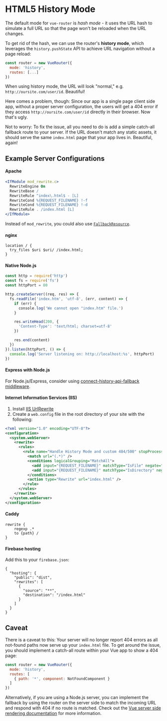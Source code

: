 # HTML5 History Mode

The default mode for `vue-router` is _hash mode_ - it uses the URL hash to simulate a full URL so that the page won't be reloaded when the URL changes.

To get rid of the hash, we can use the router's **history mode**, which leverages the `history.pushState` API to achieve URL navigation without a page reload:

``` js
const router = new VueRouter({
  mode: 'history',
  routes: [...]
})
```

When using history mode, the URL will look "normal," e.g. `http://oursite.com/user/id`. Beautiful!

Here comes a problem, though: Since our app is a single page client side app, without a proper server configuration, the users will get a 404 error if they access `http://oursite.com/user/id` directly in their browser. Now that's ugly.

Not to worry: To fix the issue, all you need to do is add a simple catch-all fallback route to your server. If the URL doesn't match any static assets, it should serve the same `index.html` page that your app lives in. Beautiful, again!

## Example Server Configurations

#### Apache

```apache
<IfModule mod_rewrite.c>
  RewriteEngine On
  RewriteBase /
  RewriteRule ^index\.html$ - [L]
  RewriteCond %{REQUEST_FILENAME} !-f
  RewriteCond %{REQUEST_FILENAME} !-d
  RewriteRule . /index.html [L]
</IfModule>
```

Instead of `mod_rewrite`, you could also use [`FallbackResource`](https://httpd.apache.org/docs/2.2/mod/mod_dir.html#fallbackresource).

#### nginx

```nginx
location / {
  try_files $uri $uri/ /index.html;
}
```

#### Native Node.js

```js
const http = require('http')
const fs = require('fs')
const httpPort = 80

http.createServer((req, res) => {
  fs.readFile('index.htm', 'utf-8', (err, content) => {
    if (err) {
      console.log('We cannot open "index.htm" file.')
    }

    res.writeHead(200, {
      'Content-Type': 'text/html; charset=utf-8'
    })

    res.end(content)
  })
}).listen(httpPort, () => {
  console.log('Server listening on: http://localhost:%s', httpPort)
})
```

#### Express with Node.js

For Node.js/Express, consider using [connect-history-api-fallback middleware](https://github.com/bripkens/connect-history-api-fallback).

#### Internet Information Services (IIS)

1. Install [IIS UrlRewrite](https://www.iis.net/downloads/microsoft/url-rewrite)
2. Create a `web.config` file in the root directory of your site with the following:

```xml
<?xml version="1.0" encoding="UTF-8"?>
<configuration>
  <system.webServer>
    <rewrite>
      <rules>
        <rule name="Handle History Mode and custom 404/500" stopProcessing="true">
          <match url="(.*)" />
          <conditions logicalGrouping="MatchAll">
            <add input="{REQUEST_FILENAME}" matchType="IsFile" negate="true" />
            <add input="{REQUEST_FILENAME}" matchType="IsDirectory" negate="true" />
          </conditions>
          <action type="Rewrite" url="index.html" />
        </rule>
      </rules>
    </rewrite>
  </system.webServer>
</configuration>
```

#### Caddy

```
rewrite {
    regexp .*
    to {path} /
}
```

#### Firebase hosting

Add this to your `firebase.json`:

```
{
  "hosting": {
    "public": "dist",
    "rewrites": [
      {
        "source": "**",
        "destination": "/index.html"
      }
    ]
  }
}
```

## Caveat

There is a caveat to this: Your server will no longer report 404 errors as all not-found paths now serve up your `index.html` file. To get around the issue, you should implement a catch-all route within your Vue app to show a 404 page:

``` js
const router = new VueRouter({
  mode: 'history',
  routes: [
    { path: '*', component: NotFoundComponent }
  ]
})
```

Alternatively, if you are using a Node.js server, you can implement the fallback by using the router on the server side to match the incoming URL and respond with 404 if no route is matched. Check out the [Vue server side rendering documentation](https://ssr.vuejs.org/en/) for more information.
